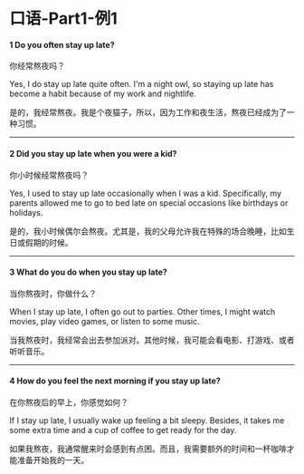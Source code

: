 # 口语-Part1-例1

#### 1 Do you often stay up late?

你经常熬夜吗？

Yes, I do stay up late quite often. I'm a night owl, so staying up late has become a habit because of my work and nightlife.

是的，我经常熬夜。我是个夜猫子，所以，因为工作和夜生活，熬夜已经成为了一种习惯。

---

#### 2 Did you stay up late when you were a kid?

你小时候经常熬夜吗？

Yes, I used to stay up late occasionally when I was a kid. Specifically, my parents allowed me to go to bed late on special occasions like birthdays or holidays.

是的，我小时候偶尔会熬夜。尤其是，我的父母允许我在特殊的场合晚睡，比如生日或假期的时候。

---

#### 3 What do you do when you stay up late?
当你熬夜时，你做什么？

When I stay up late, I often go out to parties. Other times, I might watch movies, play video games, or listen to some music.

当我熬夜时，我经常会出去参加派对。其他时候，我可能会看电影、打游戏、或者听听音乐。

---

#### 4 How do you feel the next morning if you stay up late?

在你熬夜后的早上，你感觉如何？

If I stay up late, I usually wake up feeling a bit sleepy. Besides, it takes me some extra time and a cup of coffee to get ready for the day.

如果我熬夜，我通常醒来时会感到有点困。而且，我需要额外的时间和一杯咖啡才能准备开始我的一天。

